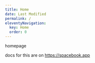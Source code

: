 ```yaml
---
title: Home
date: Last Modified 
permalink: /
eleventyNavigation:
  key: Home
  order: 0
---
```


homepage

docs for this are on <a href="https://spacebook.app">https://spacebook.app</a>